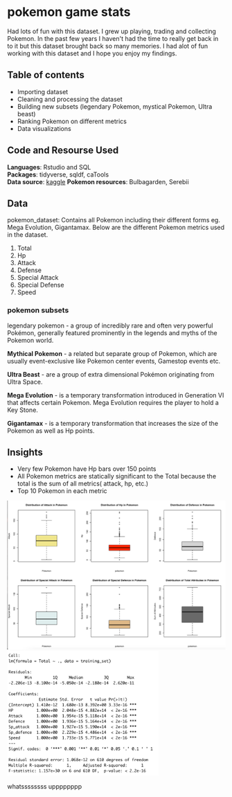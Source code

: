 # pokemon game stats

Had lots of fun with this dataset. I grew up playing, trading and collecting Pokemon. In the past few years I haven't had the time to really get back in to it but this dataset brought back so many memories. I had alot of fun working with this dataset and I hope you enjoy my findings. 

## Table of contents 
* Importing dataset
* Cleaning and processing the dataset
* Building new subsets (legendary Pokemon, mystical Pokemon, Ultra beast)
* Ranking Pokemon on different metrics 
* Data visualizations

## Code and Resourse Used 
**Languages**: Rstudio and SQL\
**Packages**: tidyverse, sqldf, caTools\
**Data source**: [kaggle](https://www.kaggle.com/shubhamchambhare/pokemons-and-there-stats)
**Pokemon resources**: Bulbagarden, Serebii  

## Data

pokemon_dataset: Contains all Pokemon including their different forms eg. Mega Evolution, Gigantamax. Below are the different Pokemon metrics used in the dataset.
1. Total
2. Hp
3. Attack
4. Defense
5. Special Attack
6. Special Defense
7. Speed

### pokemon subsets
legendary pokemon - a group of incredibly rare and often very powerful Pokémon, generally featured prominently in the legends and myths of the Pokemon world.

**Mythical Pokemon** - a related but separate group of Pokemon, which are usually event-exclusive like Pokemon center events, Gamestop events etc.

**Ultra Beast** - are a group of extra dimensional Pokémon originating from Ultra Space. 

**Mega Evolution** -  is a temporary transformation introduced in Generation VI that affects certain Pokemon. Mega Evolution requires the player to hold a Key Stone.  

**Gigantamax** - is a temporary transformation that increases the size of the Pokemon as well as Hp points.

## Insights
* Very few Pokemon have Hp bars over 150 points 
* All Pokemon metrics are statically significant to the Total because the total is the sum of all metrics( attack, hp, etc.) 
* Top 10 Pokemon in each metric
 
<img src="boxplots.png" width="600"> 
<img src="multiple_linear_regression.png" width="350"> 

whatssssssss upppppppp
